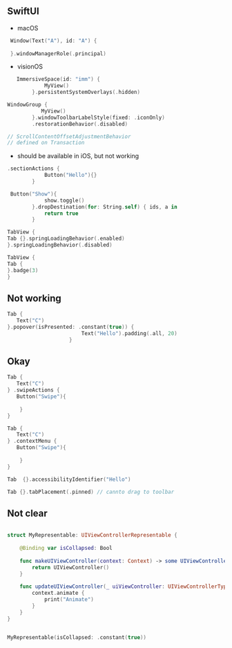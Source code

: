 ## SwiftUI

* macOS
```swift
 Window(Text("A"), id: "A") {
     
 }.windowManagerRole(.principal)
```

* visionOS

```swift
   ImmersiveSpace(id: "imm") {
            MyView()
        }.persistentSystemOverlays(.hidden)
```

```swift
WindowGroup {
           MyView()
        }.windowToolbarLabelStyle(fixed: .iconOnly)
        .restorationBehavior(.disabled)
```


```swift
// ScrollContentOffsetAdjustmentBehavior
// defined on Transaction
```

* should be available in iOS, but not working
```swift
.sectionActions {
            Button("Hello"){}
        }
```


```swift
 Button("Show"){
            show.toggle()
        }.dropDestination(for: String.self) { ids, a in
            return true
        }
```


```swift
TabView {
Tab {}.springLoadingBehavior(.enabled)
}.springLoadingBehavior(.disabled)
```



```swift
TabView {
Tab {
}.badge(3)
}
```






## Not working
```swift
Tab {
   Text("C")
}.popover(isPresented: .constant(true)) {
                        Text("Hello").padding(.all, 20)
                    }
```



## Okay
```swift
Tab {
   Text("C")
} .swipeActions {
   Button("Swipe"){
                            
    }
}
```



```swift
Tab {
   Text("C")
} .contextMenu {
   Button("Swipe"){
                            
    }
}
```


```swift
Tab  {}.accessibilityIdentifier("Hello")
```

```swift
Tab {}.tabPlacement(.pinned) // cannto drag to toolbar
```


## Not clear

```swift

struct MyRepresentable: UIViewControllerRepresentable {
    
    @Binding var isCollapsed: Bool
    
    func makeUIViewController(context: Context) -> some UIViewController {
        return UIViewController()
    }
    
    func updateUIViewController(_ uiViewController: UIViewControllerType, context: Context) {
        context.animate {
            print("Animate")
        }
    }
}


MyRepresentable(isCollapsed: .constant(true))
```
